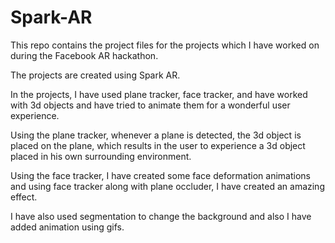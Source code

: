 # Spark-AR

This repo contains the project files for the projects which I have worked on during the Facebook AR hackathon.

The projects are created using Spark AR. 

In the projects, I have used plane tracker, face tracker, and have worked with 3d objects and have tried to animate them for a wonderful user experience.

Using the plane tracker, whenever a plane is detected, the 3d object is placed on the plane, which results in the user to experience a 3d object placed in his own surrounding environment.

Using the face tracker, I have created some face deformation animations and using face tracker along with plane occluder, I have created an amazing effect.

I have also used segmentation to change the background and also I have added animation using gifs.
